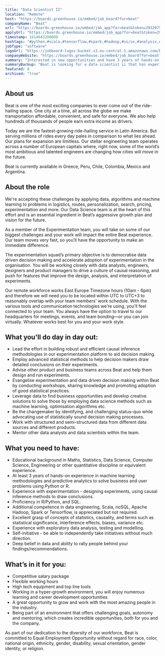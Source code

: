 ```yaml
---
title: "Data Scientist II"
location: "Remote"
host: "https://boards.greenhouse.io/embed/job_board?for=beat"
companyName: "Beat"
url: "https://boards.greenhouse.io/embed/job_app?for=beat&token=2932075"
applyUrl: "https://boards.greenhouse.io/embed/job_app?for=beat&token=2932075#app"
timestamp: 1614643200000
hashtags: "#python,#scala,#tensorflow,#spark,#hadoop,#ui/ux,#analysis,#management,#operations,#office"
jobType: "software"
logoUrl: "https://jobboard-logos-bucket.s3.eu-central-1.amazonaws.com/beat"
companyWebsite: "https://boards.greenhouse.io/embed/job_board?for=beat"
summary: "Interested in new opportunities and have 3 years of hands-on experience in machine learning methodologies and predictive analytics to solve business and user problems using Python or R? Beat has a job opening for a Data Scientist."
summaryBackup: "Beat is looking for a data scientist ii that has experience in: #python, #ui/ux, #scala."
featured: 8
archived: "true"
---
```


## About us

Beat is one of the most exciting companies to ever come out of the ride-hailing space. One city at a time, all across the globe we make transportation affordable, convenient, and safe for everyone. We also help hundreds of thousands of people earn extra income as drivers.

Today we are the fastest-growing ride-hailing service in Latin America. But serving millions of rides every day pales in comparison to what lies ahead. Our plans for expansion are limitless. Our stellar engineering team operates across a number of European capitals where, right now, some of the world’s most ambitious and talented engineers are changing how cities will move in the future.

Beat is currently available in Greece, Peru, Chile, Colombia, Mexico and Argentina.

## About the role

We're accepting these challenges by applying data, algorithms and machine learning to problems in logistics, routes, personalization, search, pricing, experimentation and more. Our Data Science team is at the heart of this effort and is an essential ingredient in Beat’s aggressive growth plan and vision for the future.

As a member of the Experimentation team, you will take on some of our biggest challenges and your work will impact the entire Beat experience. Our team moves very fast, so you’ll have the opportunity to make an immediate difference.

The experimentation squad’s primary objective is to democratise data driven decision making and accelerate adoption of experimentation in the organisation. You will be working closely with data analysts, engineers, designers and product managers to drive a culture of causal reasoning, and push for features that improve the design, analysis, and interpretation of experiments.

Our remote workforce works East Europe Timezone hours (10am - 6pm) and therefore we will need you to be located within UTC to UTC+3 to reasonably overlap with your team members' work schedule. With the various tools and communication technologies we're using, you'll feel connected to your team. You always have the option to travel to our headquarters for meetings, events, and team bonding—or you can join virtually. Whatever works best for you and your work style.

## What you'll do day in day out:

*   Lead the effort in building robust and efficient causal inference methodologies in our experimentation platform to aid decision making.
*   Employ advanced statistical methods to help decision makers draw detailed conclusions on their experiments.
*   Advise other product and business teams across Beat and help them design and run experiments.
*   Evangelise experimentation and data driven decision making within Beat by conducting workshops, sharing knowledge and promoting adoption of good statistical practices. 
*   Leverage data to find business opportunities and develop creative solutions to solve those by employing data science methods such as machine learning, optimisation algorithms etc. 
*   Be the changemaker by identifying, and challenging status-quo while advocating use of statistically sound decision making processes.
*   Work with structured and semi-structured data from different data sources and different products. 
*   Mentor other data analysts and data scientists within the team. 

## What you need to have:

*   Educational background in Maths, Statistics, Data Science, Computer Science, Engineering or other quantitative discipline or equivalent experience.
*   At least 3 years of hands-on experience in machine learning methodologies and predictive analytics to solve business and user problems using Python or R. 
*   Experience with experimentation - designing experiments, using causal inference methods to draw conclusions.
*   Proficiency in R/Python, and SQL.
*   Additional competence in data engineering, Scala, noSQL, Apache Hadoop, Spark or Tensorflow, is appreciated but not required.
*   Excellent grasp of concepts of statistics, causality, and terms such as statistical significance, interference effects, biases, variance etc.
*   Experience with exploratory data analysis, testing and modelling.
*   Self-initiative - be able to independently take initiatives without much direction.
*   Deep belief in data and ability to rally people behind your findings/recommendations.

## What’s in it for you:

*   Competitive salary package
*   Flexible working hours
*   High tech equipment and top line tools
*   Working in a hyper-growth environment, you will enjoy numerous learning and career development opportunities 
*   A great opportunity to grow and work with the most amazing people in the industry.
*   Being part of an environment that offers challenging goals, autonomy and mentoring, which creates incredible opportunities, both for you and the company.

As part of our dedication to the diversity of our workforce, Beat is committed to Equal Employment Opportunity without regard for race, color, national origin, ethnicity, gender, disability, sexual orientation, gender identity, or religion.
